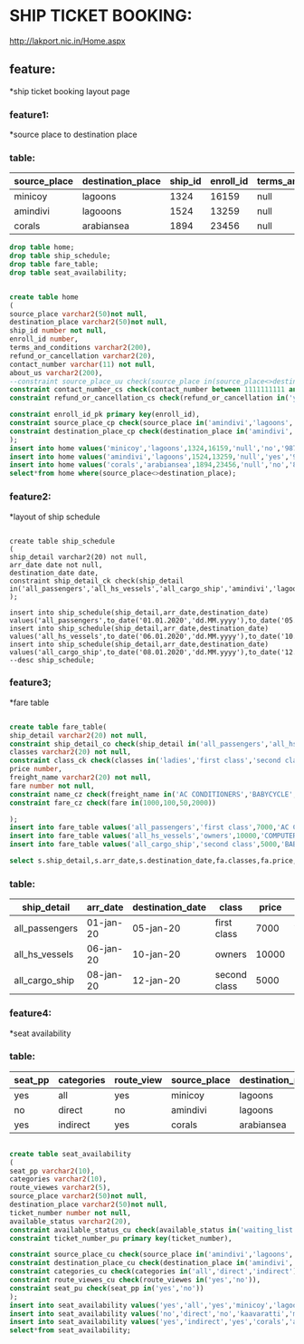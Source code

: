 # SHIP TICKET BOOKING:

http://lakport.nic.in/Home.aspx

## feature:

*ship ticket booking layout page

### feature1:

*source place to destination place

### table:
| source_place | destination_place | ship_id | enroll_id | terms_and_condition | refund_or_cancellation | contact_number | about_us |
|--------------|-------------------|---------|-----------|---------------------|------------------------|----------------|----------|
| minicoy      | lagoons           | 1324    | 16159     | null                | no                     | 9876543210     | null     |
| amindivi     | lagooons          | 1524    | 13259     | null                | yes                    | 9875643210     | null     |
| corals       | arabiansea        | 1894    | 23456     | null                | no                     | 8776532100     | null     |


``` sql
drop table home;
drop table ship_schedule;
drop table fare_table;
drop table seat_availability;


create table home
(
source_place varchar2(50)not null,
destination_place varchar2(50)not null,
ship_id number not null,
enroll_id number,
terms_and_conditions varchar2(200),
refund_or_cancellation varchar2(20),
contact_number varchar(11) not null,
about_us varchar2(200),
--constraint source_place_uu check(source_place in(source_place<>destination_place)),
constraint contact_number_cs check(contact_number between 1111111111 and 9999999999 ),
constraint refund_or_cancellation_cs check(refund_or_cancellation in('yes','no')),

constraint enroll_id_pk primary key(enroll_id),
constraint source_place_cp check(source_place in('amindivi','lagoons','kaavaratti','minicoy','corals','arabiansea','lakshadeepsea')),
constraint destination_place_cp check(destination_place in('amindivi','lagoons','kaavaratti','minicoy','corals','arabiansea','lakshadeepsea'))
);
insert into home values('minicoy','lagoons',1324,16159,'null','no','9876543210','null');
insert into home values('amindivi','lagoons',1524,13259,'null','yes','9875643210','null');
insert into home values('corals','arabiansea',1894,23456,'null','no','8776543210','null');
select*from home where(source_place<>destination_place);
`````


### feature2:

*layout of ship schedule

~~~sql:

create table ship_schedule
(
ship_detail varchar2(20) not null,
arr_date date not null,
destination_date date,
constraint ship_detail_ck check(ship_detail in('all_passengers','all_hs_vessels','all_cargo_ship','amindivi','lagoons','kaavaratti','minicoy','corals','arabiansea','lakshadeepsea'))
);

insert into ship_schedule(ship_detail,arr_date,destination_date) values('all_passengers',to_date('01.01.2020','dd.MM.yyyy'),to_date('05.01.2020','dd.MM.yyyy'));
insert into ship_schedule(ship_detail,arr_date,destination_date) values('all_hs_vessels',to_date('06.01.2020','dd.MM.yyyy'),to_date('10.01.2020','dd.MM.yyyy'));
insert into ship_schedule(ship_detail,arr_date,destination_date) values('all_cargo_ship',to_date('08.01.2020','dd.MM.yyyy'),to_date('12.01.2020','dd.MM.yyyy'));
--desc ship_schedule;
~~~~

### feature3;
*fare table

~~~sql

create table fare_table(
ship_detail varchar2(20) not null,
constraint ship_detail_co check(ship_detail in('all_passengers','all_hs_vessels','all_cargo_ship','amindivi','lagoons','kaavaratti','minicoy','corals','arabiansea','lakshadeepsea')),
classes varchar2(20) not null,
constraint class_ck check(classes in('ladies','first class','second class','bunk','owners','vip')),
price number,
freight_name varchar2(20) not null,
fare number not null,
constraint name_cz check(freight_name in('AC CONDITIONERS','BABYCYCLE','COMPUTER_TABLE','CAR')),
constraint fare_cz check(fare in(1000,100,50,2000))

);
insert into fare_table values('all_passengers','first class',7000,'AC CONDITIONERS',1000);
insert into fare_table values('all_hs_vessels','owners',10000,'COMPUTER_TABLE',50);
insert into fare_table values('all_cargo_ship','second class',5000,'BABYCYCLE',100);

select s.ship_detail,s.arr_date,s.destination_date,fa.classes,fa.price,fa.freight_name,fa.fare from ship_schedule s inner join fare_table fa on s.ship_detail = fa.ship_detail;
~~~~

### table:

| ship_detail    | arr_date  | destination_date | class        | price | freight_name    | fare |
|----------------|-----------|------------------|--------------|-------|-----------------|------|
| all_passengers | 01-jan-20 | 05-jan-20        | first class  | 7000  | AC CONDITIONERS | 1000 |
| all_hs_vessels | 06-jan-20 | 10-jan-20        | owners       | 10000 | COMPUTER_TABLE  | 50   |
| all_cargo_ship | 08-jan-20 | 12-jan-20        | second class | 5000  | BABYCYCLE       | 100  |


### feature4:
*seat availability

### table:

| seat_pp | categories | route_view | source_place | destination_place | ticket_number | available_status |
|---------|------------|------------|--------------|-------------------|---------------|------------------|
| yes     | all        | yes        | minicoy      | lagoons           | 12345         | available        |
| no      | direct     | no         | amindivi     | lagoons           | 14545         | waiting_list     |
| yes     | indirect   | yes        | corals       | arabiansea        | 12225         | available        |

~~~sql

create table seat_availability
(
seat_pp varchar2(10),
categories varchar2(10),
route_viewes varchar2(5),
source_place varchar2(50)not null,
destination_place varchar2(50)not null,
ticket_number number not null,
available_status varchar2(20),
constraint available_status_cu check(available_status in('waiting_list','available')),
constraint ticket_number_pu primary key(ticket_number),

constraint source_place_cu check(source_place in('amindivi','lagoons','kaavaratti','minicoy','corals','arabiansea','lakshadeepsea')),
constraint destination_place_cu check(destination_place in('amindivi','lagoons','kaavaratti','minicoy','corals','arabiansea','lakshadeepsea')),
constraint categories_cu check(categories in('all','direct','indirect')),
constraint route_viewes_cu check(route_viewes in('yes','no')),
constraint seat_pu check(seat_pp in('yes','no'))
);
insert into seat_availability values('yes','all','yes','minicoy','lagoons',12345,'available');
insert into seat_availability values('no','direct','no','kaavaratti','minicoy',14545,'waiting_list');
insert into seat_availability values('yes','indirect','yes','corals','arabiansea',12225,'available');
select*from seat_availability;


